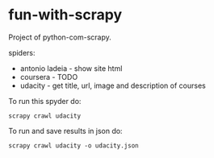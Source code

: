 # fun-with-scrapy

Project of python-com-scrapy.

spiders:

* antonio ladeia - show site html
* coursera - TODO
* udacity - get title, url, image and description of courses

To run this spyder do:

`scrapy crawl udacity`

To run and save results in json do:

`scrapy crawl udacity -o udacity.json`
